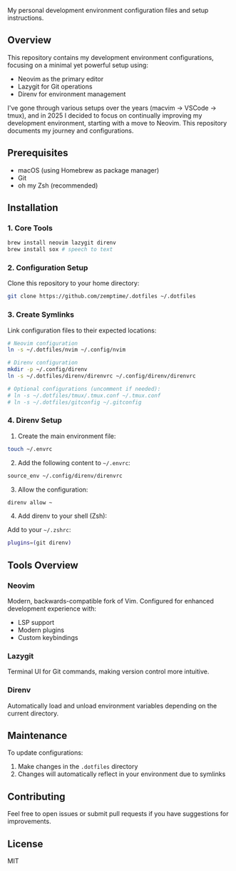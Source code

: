 My personal development environment configuration files and setup instructions.

## Overview

This repository contains my development environment configurations, focusing on a minimal yet powerful setup using:
- Neovim as the primary editor
- Lazygit for Git operations
- Direnv for environment management

I've gone through various setups over the years (macvim → VSCode → tmux), and in 2025 I decided to focus on continually improving my development environment, starting with a move to Neovim. This repository documents my journey and configurations.

## Prerequisites

- macOS (using Homebrew as package manager)
- Git
- oh my Zsh (recommended)

## Installation

### 1. Core Tools

```bash
brew install neovim lazygit direnv
brew install sox # speech to text
```

### 2. Configuration Setup

Clone this repository to your home directory:
```bash
git clone https://github.com/zemptime/.dotfiles ~/.dotfiles
```

### 3. Create Symlinks

Link configuration files to their expected locations:

```bash
# Neovim configuration
ln -s ~/.dotfiles/nvim ~/.config/nvim

# Direnv configuration
mkdir -p ~/.config/direnv
ln -s ~/.dotfiles/direnv/direnvrc ~/.config/direnv/direnvrc

# Optional configurations (uncomment if needed):
# ln -s ~/.dotfiles/tmux/.tmux.conf ~/.tmux.conf
# ln -s ~/.dotfiles/gitconfig ~/.gitconfig
```

### 4. Direnv Setup

1. Create the main environment file:
```bash
touch ~/.envrc
```

2. Add the following content to `~/.envrc`:
```bash
source_env ~/.config/direnv/direnvrc
```

3. Allow the configuration:
```bash
direnv allow ~
```

4. Add direnv to your shell (Zsh):

Add to your `~/.zshrc`:
```bash
plugins=(git direnv)
```

## Tools Overview

### Neovim
Modern, backwards-compatible fork of Vim. Configured for enhanced development experience with:
- LSP support
- Modern plugins
- Custom keybindings

### Lazygit
Terminal UI for Git commands, making version control more intuitive.

### Direnv
Automatically load and unload environment variables depending on the current directory.

## Maintenance

To update configurations:
1. Make changes in the `.dotfiles` directory
2. Changes will automatically reflect in your environment due to symlinks

## Contributing

Feel free to open issues or submit pull requests if you have suggestions for improvements.

## License

MIT
